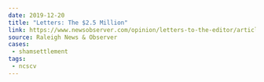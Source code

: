 ```yaml
---
date: 2019-12-20
title: "Letters: The $2.5 Million"
link: https://www.newsobserver.com/opinion/letters-to-the-editor/article238472888.html
source: Raleigh News & Observer
cases:
 - shamsettlement
tags:
 - ncscv
---
```

